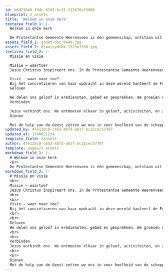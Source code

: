 ```yaml
---
id: b6d21640-f9dc-47d3-bc31-212676cf3800
blueprint: 2_assets
title: 'Welkom in onze kerk'
textarea_field_1: |-
  Welkom in onze kerk

  De Protestantse Gemeente Heerenveen is één gemeenschap, ontstaan uit een fusie van meerdere wijkgemeenten. Geïnspireerd door Jezus en de Geest van God, noemen we ons een bevlogen gemeenschap waarin iedereen welkom is, als lid of gast. Samen vieren we en letten we op elkaar, met aandacht voor gerechtigheid, zowel lokaal als wereldwijd.
assets_field_1: groot-dsc_0449.jpg
assets_field_2: 6j4ujzydtbk-1513x1536.jpg
textarea_field_2: |-
  Missie en visie	

  Missie – waartoe?
  Jezus Christus inspireert ons. In de Protestantse Gemeente Heerenveen willen we, met Zijn Geest, Gods liefde beantwoorden. Samen vormen we een veelkleurige gemeenschap van gelovigen en zoekenden, sterk met elkaar verbonden.

  Visie – waar naar toe?
  Bij het concretiseren van haar opdracht in deze wereld hanteert de Protestantse Gemeente Heerenveen  een drietal kernwoorden: geloven, verbinden en dienen.
  Geloven

  We delen ons geloof in erediensten, gebed en gesprekken. We groeien en leren in geloof, zowel persoonlijk als in de samenleving.
  Verbinden

  Jezus verbindt ons. We ontmoeten elkaar in geloof, activiteiten, en zorg voor elkaar. We streven naar gerechtigheid, vrede en voortdurende groei als gemeenschap.
  Dienen

  Met de hulp van de Geest zetten we ons in voor heelheid van de schepping en dienstbaarheid, zowel lokaal als wereldwijd.
updated_by: 47e120c0-c653-4bfd-a81f-bc32cec57707
updated_at: 1748021234
template_field: 2assets
author: 47e120c0-c653-4bfd-a81f-bc32cec57707
template: pages/2_assets
markdown_field_1: |-
  # Welkom in onze kerk
  <br>
  De Protestantse Gemeente Heerenveen is één gemeenschap, ontstaan uit een fusie van meerdere wijkgemeenten. Geïnspireerd door Jezus en de Geest van God, noemen we ons een bevlogen gemeenschap waarin iedereen welkom is, als lid of gast. Samen vieren we en letten we op elkaar, met aandacht voor gerechtigheid, zowel lokaal als wereldwijd.
markdown_field_2: |-
  # Missie en visie	
  <br>
  Missie – waartoe?
  Jezus Christus inspireert ons. In de Protestantse Gemeente Heerenveen willen we, met Zijn Geest, Gods liefde beantwoorden. Samen vormen we een veelkleurige gemeenschap van gelovigen en zoekenden, sterk met elkaar verbonden.
  <br>
  <br>
  Visie – waar naar toe?
  Bij het concretiseren van haar opdracht in deze wereld hanteert de Protestantse Gemeente Heerenveen  een drietal kernwoorden: geloven, verbinden en dienen.
  <br>
  <br>
  Geloven
  We delen ons geloof in erediensten, gebed en gesprekken. We groeien en leren in geloof, zowel persoonlijk als in de samenleving.
  <br>
  <br>
  Verbinden
  Jezus verbindt ons. We ontmoeten elkaar in geloof, activiteiten, en zorg voor elkaar. We streven naar gerechtigheid, vrede en voortdurende groei als gemeenschap.
  <br>
  <br>
  Dienen
  Met de hulp van de Geest zetten we ons in voor heelheid van de schepping en dienstbaarheid, zowel lokaal als wereldwijd.
---
```

